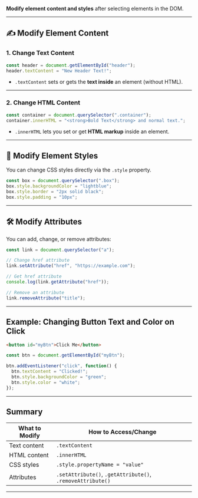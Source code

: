 **Modify element content and styles** after selecting elements in the DOM.

---

## ✍️ Modify Element Content

### 1. Change Text Content

```javascript
const header = document.getElementById("header");
header.textContent = "New Header Text!";
```

* `.textContent` sets or gets the **text inside** an element (without HTML).

---

### 2. Change HTML Content

```javascript
const container = document.querySelector(".container");
container.innerHTML = "<strong>Bold Text</strong> and normal text.";
```

* `.innerHTML` lets you set or get **HTML markup** inside an element.

---

## 🎨 Modify Element Styles

You can change CSS styles directly via the `.style` property.

```javascript
const box = document.querySelector(".box");
box.style.backgroundColor = "lightblue";
box.style.border = "2px solid black";
box.style.padding = "10px";
```

---

## 🛠️ Modify Attributes

You can add, change, or remove attributes:

```javascript
const link = document.querySelector("a");

// Change href attribute
link.setAttribute("href", "https://example.com");

// Get href attribute
console.log(link.getAttribute("href"));

// Remove an attribute
link.removeAttribute("title");
```

---

## Example: Changing Button Text and Color on Click

```html
<button id="myBtn">Click Me</button>
```

```javascript
const btn = document.getElementById("myBtn");

btn.addEventListener("click", function() {
  btn.textContent = "Clicked!";
  btn.style.backgroundColor = "green";
  btn.style.color = "white";
});
```

---

## Summary

| What to Modify | How to Access/Change                                       |
| -------------- | ---------------------------------------------------------- |
| Text content   | `.textContent`                                             |
| HTML content   | `.innerHTML`                                               |
| CSS styles     | `.style.propertyName = "value"`                            |
| Attributes     | `.setAttribute()`, `.getAttribute()`, `.removeAttribute()` |

---


